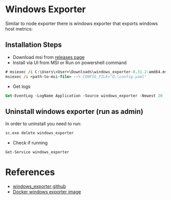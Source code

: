 # Windows Exporter
Similar to node exporter there is windows exporter that exports windows host metrics:
## Installation Steps
- Download msi from [releases page](https://github.com/prometheus-community/windows_exporter/releases)
- Install via UI from MSI or Run on powershell command 
```ps
# msiexec /i C:\Users\<User>\Downloads\windows_exporter-0.31.2-amd64.msi --% CONFIG_FILE="C:\Users\<User>\Desktop\monitoring\exporters\windows-exporter\config.yaml"
msiexec /i <path-to-msi-file> --% CONFIG_FILE="D:\config.yaml"
```
- Get logs
```ps
Get-EventLog -LogName Application -Source windows_exporter -Newest 20
```
## Uninstall windows exporter (run as admin)
In order to uninstall you need to run:
```ps
sc.exe delete windows_exporter
```
- Check if running
```
Get-Service windows_exporter
```

# References
- [windows_exporter github](https://github.com/prometheus-community/windows_exporter) 
- [Docker windows exporter image](https://hub.docker.com/r/prometheuscommunity/windows-exporter)
